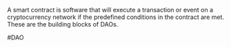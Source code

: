 
A smart contract is software that will execute a transaction or event on a cryptocurrency network if the predefined conditions in the contract are met. These are the building blocks of DAOs.


#DAO 